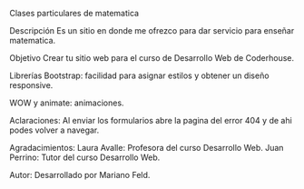Clases particulares de matematica

Descripción
Es un sitio en donde me ofrezco para dar servicio para enseñar matematica.

Objetivo
Crear tu sitio web para el curso de Desarrollo Web de Coderhouse.

Librerías
Bootstrap: facilidad para asignar estilos y obtener un diseño responsive.

WOW y animate: animaciones.

Aclaraciones:
Al enviar los formularios abre la pagina del error 404 y de ahi podes volver a navegar.

Agradacimientos:
Laura Avalle: Profesora del curso Desarrollo Web.
Juan Perrino: Tutor del curso Desarrollo Web.

Autor:
Desarrollado por Mariano Feld.

